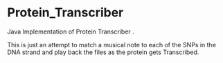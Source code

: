 Protein_Transcriber
===================

Java Implementation of Protein Transcriber .

This is just an attempt to match a musical note to each of the SNPs in the DNA strand and 
play back the files as the protein gets Transcribed.
